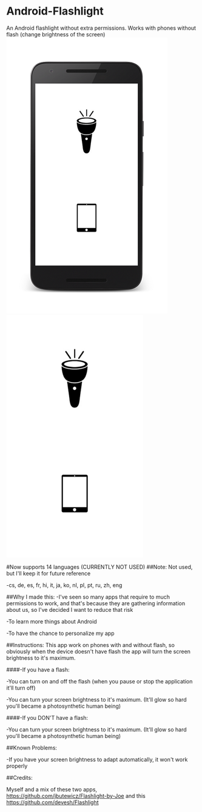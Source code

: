 # Android-Flashlight
An Android flashlight without extra permissions. Works with phones without flash (change brightness of the screen)
![alt text](app/Screenshots/device-2016-09-08-165908_framed.png "Flashlight on phones with flash")
![alt text](app/Screenshots/device-2016-09-08-165908.png "Flashlight")


#Now supports 14 languages (CURRENTLY NOT USED)
##Note: Not used, but I'll keep it for future reference

-cs, de, es, fr, hi, it, ja, ko, nl, pl, pt, ru, zh, eng

##Why I made this:
-I've seen so many apps that require to much permissions to work, and that's because they are gathering information about us, so I've decided I want to reduce that risk

-To learn more things about Android

-To have the chance to personalize my app


##Instructions:
This app work on phones with and without flash, so obviously when the device doesn't have flash the app will turn the screen brightness to it's maximum.

####-If you have a flash:

  -You can turn on and off the flash (when you pause or stop the application it'll turn off)
  
  -You can turn your screen brightness to it's maximum. (It'll glow so hard you'll became a photosynthetic human being)
  
####-If you DON'T have a flash:
  
  -You can turn your screen brightness to it's maximum. (It'll glow so hard you'll became a photosynthetic human being)



##Known Problems:

-If you have your screen brightness to adapt automatically, it won't work properly



##Credits:

Myself and a mix of these two apps, https://github.com/jbutewicz/Flashlight-by-Joe  and this https://github.com/devesh/Flashlight
